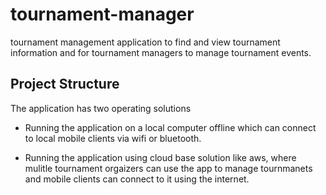 # tournament-manager

tournament management application to find and view tournament information
and for tournament managers to manage tournament events.

## Project Structure

The application has two operating solutions
- Running the application on a local computer offline which can
connect to local mobile clients via wifi or bluetooth.

- Running the application using cloud base solution like aws, where
mulitle tournament orgaizers can use the app to manage tournmanets
and mobile clients can connect to it using the internet.

